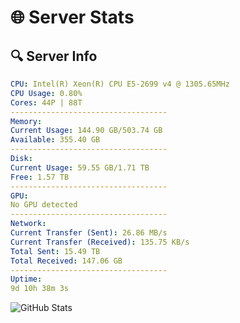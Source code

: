 # 🌐 Server Stats
## 🔍 Server Info
```yaml
CPU: Intel(R) Xeon(R) CPU E5-2699 v4 @ 1305.65MHz
CPU Usage: 0.80%
Cores: 44P | 88T
-----------------------------------
Memory:
Current Usage: 144.90 GB/503.74 GB
Available: 355.40 GB
-----------------------------------
Disk:
Current Usage: 59.55 GB/1.71 TB
Free: 1.57 TB
-----------------------------------
GPU:
No GPU detected
-----------------------------------
Network:
Current Transfer (Sent): 26.86 MB/s
Current Transfer (Received): 135.75 KB/s
Total Sent: 15.49 TB
Total Received: 147.06 GB
-----------------------------------
Uptime:
9d 10h 38m 3s
```
![GitHub Stats](https://img.shields.io/badge/Updated-2025-03-17_08:00:52-blue)